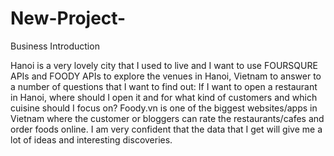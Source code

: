 # New-Project-
Business Introduction

Hanoi is a very lovely city that I used to live and I want to use FOURSQURE APIs and FOODY APIs to explore the venues in Hanoi, Vietnam to answer to a number of questions that I want to find out: If I want to open a restaurant in Hanoi, where should I open it and for what kind of customers and which cuisine should I focus on?
Foody.vn is one of the biggest websites/apps in Vietnam where the customer or bloggers can rate the restaurants/cafes and order foods online. I am very confident that the data that I get will give me a lot of ideas and interesting discoveries. 


